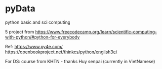 # pyData
python basic and sci computing

5 project from
https://www.freecodecamp.org/learn/scientific-computing-with-python/#python-for-everybody
  
Ref:
https://www.py4e.com/
https://openbookproject.net/thinkcs/python/english3e/


For DS: 
course from KHTN - thanks Huy senpai
(currently in VietNamese)
